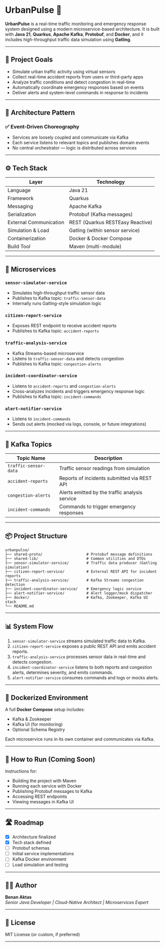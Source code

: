 
# UrbanPulse 🚦

**UrbanPulse** is a real-time traffic monitoring and emergency response system designed using a modern microservice-based architecture. It is built with **Java 21**, **Quarkus**, **Apache Kafka**, **Protobuf**, and **Docker**, and it includes high-throughput traffic data simulation using **Gatling**.

---

## 🧠 Project Goals

- Simulate urban traffic activity using virtual sensors
- Collect real-time accident reports from users or third-party apps
- Analyze traffic conditions and detect congestion in real-time
- Automatically coordinate emergency responses based on events
- Deliver alerts and system-level commands in response to incidents

---

## 🧱 Architecture Pattern

### ✅ Event-Driven Choreography

- Services are loosely coupled and communicate via Kafka
- Each service listens to relevant topics and publishes domain events
- No central orchestrator — logic is distributed across services

---

## ⚙️ Tech Stack

| Layer                      | Technology                         |
|---------------------------|-------------------------------------|
| Language                  | Java 21                             |
| Framework                 | Quarkus                             |
| Messaging                 | Apache Kafka                        |
| Serialization             | Protobuf (Kafka messages)           |
| External Communication    | REST (Quarkus RESTEasy Reactive)    |
| Simulation & Load         | Gatling (within sensor service)     |
| Containerization          | Docker & Docker Compose             |
| Build Tool                | Maven (multi-module)                |

---

## 🧩 Microservices

### `sensor-simulator-service`
- Simulates high-throughput traffic sensor data
- Publishes to Kafka topic: `traffic-sensor-data`
- Internally runs Gatling-style simulation logic

### `citizen-report-service`
- Exposes REST endpoint to receive accident reports
- Publishes to Kafka topic: `accident-reports`

### `traffic-analysis-service`
- Kafka Streams-based microservice
- Listens to `traffic-sensor-data` and detects congestion
- Publishes to Kafka topic: `congestion-alerts`

### `incident-coordinator-service`
- Listens to `accident-reports` and `congestion-alerts`
- Cross-analyzes incidents and triggers emergency response logic
- Publishes to Kafka topic: `incident-commands`

### `alert-notifier-service`
- Listens to `incident-commands`
- Sends out alerts (mocked via logs, console, or future integrations)

---

## 🔁 Kafka Topics

| Topic Name            | Description                                    |
|----------------------|------------------------------------------------|
| `traffic-sensor-data` | Traffic sensor readings from simulation        |
| `accident-reports`    | Reports of incidents submitted via REST API    |
| `congestion-alerts`   | Alerts emitted by the traffic analysis service |
| `incident-commands`   | Commands to trigger emergency responses        |

---

## 📦 Project Structure

```
urbanpulse/
├── shared-proto/                    # Protobuf message definitions
├── shared-lib/                      # Common utilities and DTOs
├── sensor-simulator-service/        # Traffic data producer (Gatling simulation)
├── citizen-report-service/          # External REST API for incident reports
├── traffic-analysis-service/        # Kafka Streams congestion detection
├── incident-coordinator-service/    # Emergency logic service
├── alert-notifier-service/          # Alert logger/mock dispatcher
├── docker/                          # Kafka, Zookeeper, Kafka UI stack
└── README.md
```

---

## 📊 System Flow

1. `sensor-simulator-service` streams simulated traffic data to Kafka.
2. `citizen-report-service` exposes a public REST API and emits accident reports.
3. `traffic-analysis-service` processes sensor data in real-time and detects congestion.
4. `incident-coordinator-service` listens to both reports and congestion alerts, determines severity, and emits commands.
5. `alert-notifier-service` consumes commands and logs or mocks alerts.

---

## 🐳 Dockerized Environment

A full **Docker Compose** setup includes:
- Kafka & Zookeeper
- Kafka UI (for monitoring)
- Optional Schema Registry

Each microservice runs in its own container and communicates via Kafka.

---

## 🚀 How to Run (Coming Soon)

Instructions for:
- Building the project with Maven
- Running each service with Docker
- Publishing Protobuf messages to Kafka
- Accessing REST endpoints
- Viewing messages in Kafka UI

---

## 🛣️ Roadmap

- [x] Architecture finalized
- [x] Tech stack defined
- [ ] Protobuf schemas
- [ ] Initial service implementations
- [ ] Kafka Docker environment
- [ ] Load simulation and testing

---

## 👨‍💻 Author

**Benan Aktas**  
*Senior Java Developer | Cloud-Native Architect | Microservices Expert*

---

## 📄 License

MIT License (or custom, if preferred)

---
